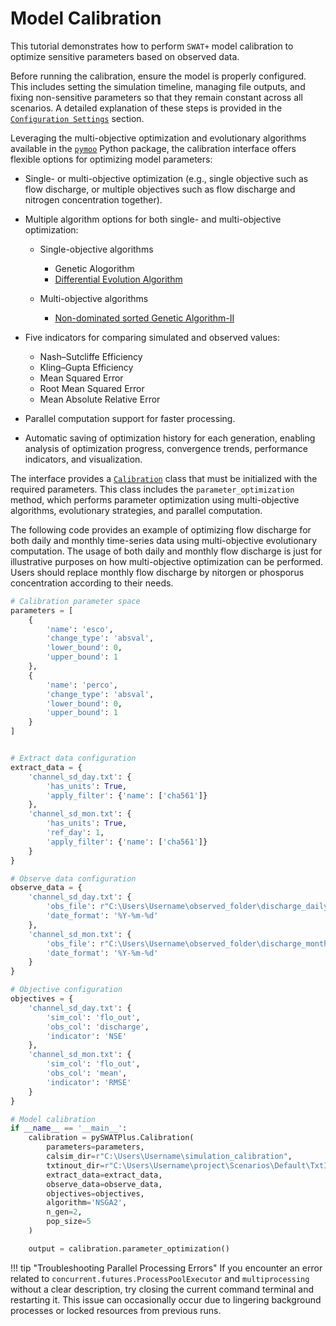 # Model Calibration

This tutorial demonstrates how to perform `SWAT+` model calibration to optimize sensitive parameters based on observed data.

Before running the calibration, ensure the model is properly configured. This includes setting the simulation timeline, managing file outputs, and fixing non-sensitive parameters so that they remain constant across all scenarios. A detailed explanation of these steps is provided in the [`Configuration Settings`](https://swat-model.github.io/pySWATPlus/userguide/sensitivity_interface/#configuration-settings) section.

Leveraging the multi-objective optimization and evolutionary algorithms available in the [`pymoo`](https://github.com/anyoptimization/pymoo) Python package,
the calibration interface offers flexible options for optimizing model parameters:

- Single- or multi-objective optimization (e.g., single objective such as flow discharge, or multiple objectives such as flow discharge and nitrogen concentration together).  
- Multiple algorithm options for both single- and multi-objective optimization:

    - Single-objective algorithms
    
        - Genetic Alogorithm
        - [Differential Evolution Algorithm](https://doi.org/10.1007/3-540-31306-0)
        
    - Multi-objective algorithms
    
        - [Non-dominated sorted Genetic Algorithm-II](https://doi.org/10.1109/4235.996017)
        
- Five indicators for comparing simulated and observed values:

    - Nash–Sutcliffe Efficiency
    - Kling–Gupta Efficiency
    - Mean Squared Error
    - Root Mean Squared Error
    - Mean Absolute Relative Error

- Parallel computation support for faster processing.

- Automatic saving of optimization history for each generation, enabling analysis of optimization progress, convergence trends, performance indicators, and visualization.


The interface provides a [`Calibration`](https://swat-model.github.io/pySWATPlus/api/model_calibration/) class that must be initialized with the required parameters.
This class includes the `parameter_optimization` method, which performs parameter optimization using multi-objective algorithms, evolutionary strategies, and parallel computation.

The following code provides an example of optimizing flow discharge for both daily and monthly time-series data using multi-objective evolutionary computation.
The usage of both daily and monthly flow discharge is just for illustrative purposes on how multi-objective optimization can be performed. Users should replace monthly flow
discharge by nitorgen or phosporus concentration according to their needs.


```python
# Calibration parameter space
parameters = [
    {
        'name': 'esco',
        'change_type': 'absval',
        'lower_bound': 0,
        'upper_bound': 1
    },
    {
        'name': 'perco',
        'change_type': 'absval',
        'lower_bound': 0,
        'upper_bound': 1
    }
]


# Extract data configuration
extract_data = {
    'channel_sd_day.txt': {
        'has_units': True,
        'apply_filter': {'name': ['cha561']}
    },
    'channel_sd_mon.txt': {
        'has_units': True,
        'ref_day': 1,
        'apply_filter': {'name': ['cha561']}
    }
}

# Observe data configuration
observe_data = {
    'channel_sd_day.txt': {
        'obs_file': r"C:\Users\Username\observed_folder\discharge_daily.csv",
        'date_format': '%Y-%m-%d'
    },
    'channel_sd_mon.txt': {
        'obs_file': r"C:\Users\Username\observed_folder\discharge_monthly.csv",
        'date_format': '%Y-%m-%d'
    }
}

# Objective configuration
objectives = {
    'channel_sd_day.txt': {
        'sim_col': 'flo_out',
        'obs_col': 'discharge',
        'indicator': 'NSE'
    },
    'channel_sd_mon.txt': {
        'sim_col': 'flo_out',
        'obs_col': 'mean',
        'indicator': 'RMSE'
    }
}

# Model calibration
if __name__ == '__main__':
    calibration = pySWATPlus.Calibration(
        parameters=parameters,
        calsim_dir=r"C:\Users\Username\simulation_calibration",
        txtinout_dir=r"C:\Users\Username\project\Scenarios\Default\TxtInOut",
        extract_data=extract_data,
        observe_data=observe_data,
        objectives=objectives,
        algorithm='NSGA2',
        n_gen=2,
        pop_size=5
    )

    output = calibration.parameter_optimization()
```


!!! tip "Troubleshooting Parallel Processing Errors"
    If you encounter an error related to `concurrent.futures.ProcessPoolExecutor` and  `multiprocessing` without a clear description,
    try closing the current command terminal and restarting it. This issue can occasionally occur due to lingering background processes
    or locked resources from previous runs.

